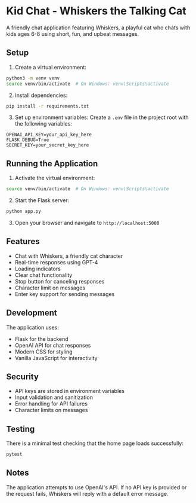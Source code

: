 # Kid Chat - Whiskers the Talking Cat

A friendly chat application featuring Whiskers, a playful cat who chats with kids ages 6-8 using short, fun, and upbeat messages.

## Setup

1. Create a virtual environment:
```bash
python3 -m venv venv
source venv/bin/activate  # On Windows: venv\Scripts\activate
```

2. Install dependencies:
```bash
pip install -r requirements.txt
```

3. Set up environment variables:
Create a `.env` file in the project root with the following variables:
```
OPENAI_API_KEY=your_api_key_here
FLASK_DEBUG=True
SECRET_KEY=your_secret_key_here
```

## Running the Application

1. Activate the virtual environment:
```bash
source venv/bin/activate  # On Windows: venv\Scripts\activate
```

2. Start the Flask server:
```bash
python app.py
```

3. Open your browser and navigate to `http://localhost:5000`

## Features

- Chat with Whiskers, a friendly cat character
- Real-time responses using GPT-4
- Loading indicators
- Clear chat functionality
- Stop button for canceling responses
- Character limit on messages
- Enter key support for sending messages

## Development

The application uses:
- Flask for the backend
- OpenAI API for chat responses
- Modern CSS for styling
- Vanilla JavaScript for interactivity

## Security

- API keys are stored in environment variables
- Input validation and sanitization
- Error handling for API failures
- Character limits on messages

## Testing

There is a minimal test checking that the home page loads successfully:

```bash
pytest
```

## Notes

The application attempts to use OpenAI's API. If no API key is provided or the request fails, Whiskers will reply with a default error message.
